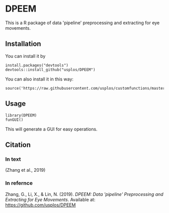 # DPEEM
This is a R package of data 'pipeline' preprocessing and extracting for eye movements. 
## Installation
You can install it by 
```
install.packages("devtools")
devtools::install_github("usplos/DPEEM")
```
You can also install it in this way:
```
source('https://raw.githubusercontent.com/usplos/customfunctions/master/DPEEMfunAll.R')
```

## Usage
```
library(DPEEM)
funGUI()
```

This will generate a GUI for easy operations.

## Citation

### In text
(Zhang et al., 2019)

### In refernce
Zhang, G., Li, X., & Lin, N. (2019). *DPEEM: Data 'pipeline' Preprocessing and Extracting for Eye Movements*. Available at: https://github.com/usplos/DPEEM
